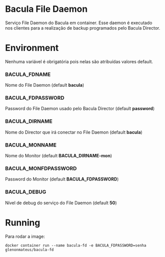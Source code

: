 # Bacula File Daemon

Serviço File Daemon do Bacula em container. Esse daemon é executado nos clientes para a realização de backup programados pelo Bacula Director.

# Environment

Nenhuma variável é obrigatória pois nelas são atribuídas valores default.

### BACULA_FDNAME

Nome do File Daemon (default **bacula**)

### BACULA_FDPASSWORD

Password do File Daemon usado pelo Bacula Director (default **password**)

### BACULA_DIRNAME

Nome do Director que irá conectar no File Daemon (default **bacula**)

### BACULA_MONNAME

Nome do Monitor (default **BACULA_DIRNAME-mon**)

### BACULA_MONFDPASSWORD

Password do Monitor (default **BACULA_FDPASSWORD**)

### BACULA_DEBUG

Nível de debug do serviço do File Daemon (default **50**)

# Running

Para rodar a image:

`docker container run --name bacula-fd -e BACULA_FDPASSWORD=senha glenonmateus/bacula-fd`
